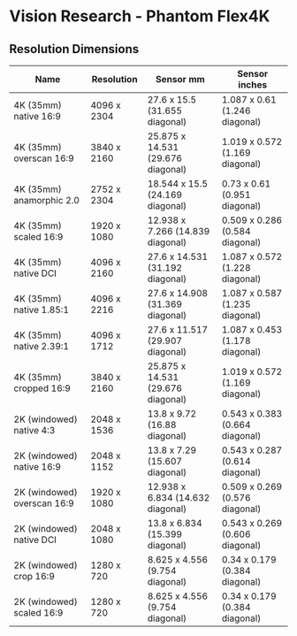 # Vision Research - Phantom Flex4K

## Resolution Dimensions

| Name                        | Resolution   | Sensor mm                         | Sensor inches                  |
|-----------------------------|--------------|-----------------------------------|--------------------------------|
| 4K (35mm) native 16:9       | 4096 x 2304  | 27.6 x 15.5 (31.655 diagonal)     | 1.087 x 0.61 (1.246 diagonal)  |
| 4K (35mm) overscan 16:9     | 3840 x 2160  | 25.875 x 14.531 (29.676 diagonal) | 1.019 x 0.572 (1.169 diagonal) |
| 4K (35mm) anamorphic 2.0    | 2752 x 2304  | 18.544 x 15.5 (24.169 diagonal)   | 0.73 x 0.61 (0.951 diagonal)   |
| 4K (35mm) scaled 16:9       | 1920 x 1080  | 12.938 x 7.266 (14.839 diagonal)  | 0.509 x 0.286 (0.584 diagonal) |
| 4K (35mm) native DCI        | 4096 x 2160  | 27.6 x 14.531 (31.192 diagonal)   | 1.087 x 0.572 (1.228 diagonal) |
| 4K (35mm) native 1.85:1     | 4096 x 2216  | 27.6 x 14.908 (31.369 diagonal)   | 1.087 x 0.587 (1.235 diagonal) |
| 4K (35mm) native 2.39:1     | 4096 x 1712  | 27.6 x 11.517 (29.907 diagonal)   | 1.087 x 0.453 (1.178 diagonal) |
| 4K (35mm) cropped 16:9      | 3840 x 2160  | 25.875 x 14.531 (29.676 diagonal) | 1.019 x 0.572 (1.169 diagonal) |
| 2K (windowed) native 4:3    | 2048 x 1536  | 13.8 x 9.72 (16.88 diagonal)      | 0.543 x 0.383 (0.664 diagonal) |
| 2K (windowed) native 16:9   | 2048 x 1152  | 13.8 x 7.29 (15.607 diagonal)     | 0.543 x 0.287 (0.614 diagonal) |
| 2K (windowed) overscan 16:9 | 1920 x 1080  | 12.938 x 6.834 (14.632 diagonal)  | 0.509 x 0.269 (0.576 diagonal) |
| 2K (windowed) native DCI    | 2048 x 1080  | 13.8 x 6.834 (15.399 diagonal)    | 0.543 x 0.269 (0.606 diagonal) |
| 2K (windowed) crop 16:9     | 1280 x 720   | 8.625 x 4.556 (9.754 diagonal)    | 0.34 x 0.179 (0.384 diagonal)  |
| 2K (windowed) scaled 16:9   | 1280 x 720   | 8.625 x 4.556 (9.754 diagonal)    | 0.34 x 0.179 (0.384 diagonal)  |
